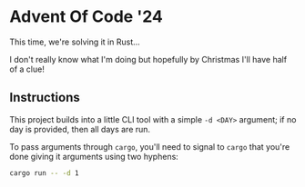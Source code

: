 # Advent Of Code '24

This time, we're solving it in Rust...

I don't really know what I'm doing but hopefully by Christmas I'll have half of a clue!

## Instructions
This project builds into a little CLI tool with a simple `-d <DAY>` argument; if no day is provided, then all days are run.

To pass arguments through `cargo`, you'll need to signal to `cargo` that you're done giving it arguments using two hyphens:

```sh
cargo run -- -d 1
```

